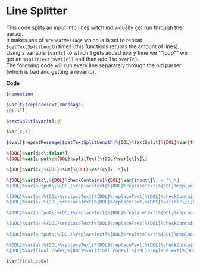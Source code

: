 # Line Splitter
This code splits an input into lines witch individually get run through the parser.  
It makes use of `$repeatMessage` which is is set to repeat `$getTextSplitLength` times (this functions returns the amount of lines).  
Using a variable `$var[c]` to which 1 gets added every time we ""loop"" we get an `$splitText[$var[c]]` and than add 1 to `$var[c]`.  
The following code will run every line separately through the old parser (which is bad and getting a revamp). 

**Code**
```php
$nomention

$var[t;$replaceText[$message;
;@;-1]]

$textSplit[$var[t];@]

$var[c;1]

$eval[$repeatMessage[$getTextSplitLength;%{DOL}%textSplit[%{DOL}%var[t\]\;@\]

%{DOL}%var[dec\;false\]
%{DOL}%var[input\;%{DOL}%splitText[%{DOL}%var[c\]\]\]

%{DOL}%var[c\;%{DOL}%sum[%{DOL}%var[c\]\;1\]\]

%{DOL}%var[dec\;%{DOL}%checkContains[%{DOL}%var[input\]\; = "\]\]
%{DOL}%var[output\;%{DOL}%replaceText[%{DOL}%replaceText[%{DOL}%replaceText[%{DOL}%var[input\]\; = "\;%{DOL}%toLowercase[\;\]\;-1\]\;"\;\;-1\]\;)\;\;1\]\] 

%{DOL}%var[a\;%{DOL}%replaceText[%{DOL}%replaceText[%{DOL}%checkContains[%{DOL}%var[output\]\;storage\]\;true\;storage\;1\]\;false\;\;1\]\]
%{DOL}%var[a\;%{DOL}%replaceText[%{DOL}%replaceText[%{DOL}%var[dec\]\;true\;set\;1\]\;false\;get\;1\]\]

%{DOL}%var[output\;%{DOL}%replaceText[%{DOL}%replaceText[%{DOL}%replaceText[%{DOL}%var[output\]\;var \;%{DOL}%toLowercase[$\]var[\;-1\]\;storage(\;%{DOL}%toLowercase[$\]%{DOL}%var[a\]\;-1\]\;tlocal, \;tUserVar[\;-1\]\\]\] 

%{DOL}%var[a\;%{DOL}%replaceText[%{DOL}%replaceText[%{DOL}%checkContains[%{DOL}%var[output\]\;.\]\;true\;get_attribute\;1\]\;false\;no_attribute\;1\]\]

%{DOL}%var[output\;%{DOL}%replaceText[%{DOL}%replaceText[%{DOL}%replaceText[%{DOL}%replaceText[%{DOL}%var[a\]\;get_attribute\;%{DOL}%textSplit[%{DOL}%var[output\]\;.\]%{DOL}%splitText[2\]%{DOL}%splitText[1\]\\]\;-1\]\;value\\]\;%{DOL}%toLowercase[$\]var[\;-1\]\;name\\]\;\;-1\]\;no_attribute\;%{DOL}%var[output\]\;-1\]\]

%{DOL}%var[a\;%{DOL}%replaceText[%{DOL}%replaceText[%{DOL}%checkContains[%{DOL}%var[output\]\;[\]\;true\;0\;1\]\;false\;1\;1\]\]
%{DOL}%var[final_code\;%{DOL}%var[final_code\] %{DOL}%replaceText[%{DOL}%replaceText[%{DOL}%var[a\]\;0\;%{DOL}%var[output\]\;1\]\;1\;%{DOL}%replaceText[%{DOL}%var[output\]\;\\]\;\;-1\]\;-1\]\]]]

$var[final_code]
```
